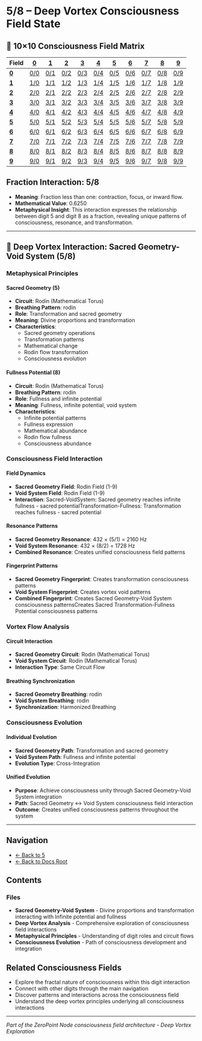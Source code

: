 # 5/8 – Deep Vortex Consciousness Field State

## 🌌 10×10 Consciousness Field Matrix

| **Field** | **[0](../../0/)** | **[1](../../1/)** | **[2](../../2/)** | **[3](../../3/)** | **[4](../../4/)** | **[5](../../5/)** | **[6](../../6/)** | **[7](../../7/)** | **[8](../../8/)** | **[9](../../9/)** |
|-----------|-------|-------|-------|-------|-------|-------|-------|-------|-------|-------|
| **[0](../../0/)** | [0/0](../../0/0/) | [0/1](../../0/1/) | [0/2](../../0/2/) | [0/3](../../0/3/) | [0/4](../../0/4/) | [0/5](../../0/5/) | [0/6](../../0/6/) | [0/7](../../0/7/) | [0/8](../../0/8/) | [0/9](../../0/9/) |
| **[1](../../1/)** | [1/0](../../1/0/) | [1/1](../../1/1/) | [1/2](../../1/2/) | [1/3](../../1/3/) | [1/4](../../1/4/) | [1/5](../../1/5/) | [1/6](../../1/6/) | [1/7](../../1/7/) | [1/8](../../1/8/) | [1/9](../../1/9/) |
| **[2](../../2/)** | [2/0](../../2/0/) | [2/1](../../2/1/) | [2/2](../../2/2/) | [2/3](../../2/3/) | [2/4](../../2/4/) | [2/5](../../2/5/) | [2/6](../../2/6/) | [2/7](../../2/7/) | [2/8](../../2/8/) | [2/9](../../2/9/) |
| **[3](../../3/)** | [3/0](../../3/0/) | [3/1](../../3/1/) | [3/2](../../3/2/) | [3/3](../../3/3/) | [3/4](../../3/4/) | [3/5](../../3/5/) | [3/6](../../3/6/) | [3/7](../../3/7/) | [3/8](../../3/8/) | [3/9](../../3/9/) |
| **[4](../../4/)** | [4/0](../../4/0/) | [4/1](../../4/1/) | [4/2](../../4/2/) | [4/3](../../4/3/) | [4/4](../../4/4/) | [4/5](../../4/5/) | [4/6](../../4/6/) | [4/7](../../4/7/) | [4/8](../../4/8/) | [4/9](../../4/9/) |
| **[5](../../5/)** | [5/0](../../5/0/) | [5/1](../../5/1/) | [5/2](../../5/2/) | [5/3](../../5/3/) | [5/4](../../5/4/) | [5/5](../../5/5/) | [5/6](../../5/6/) | [5/7](../../5/7/) | [5/8](../../5/8/) | [5/9](../../5/9/) |
| **[6](../../6/)** | [6/0](../../6/0/) | [6/1](../../6/1/) | [6/2](../../6/2/) | [6/3](../../6/3/) | [6/4](../../6/4/) | [6/5](../../6/5/) | [6/6](../../6/6/) | [6/7](../../6/7/) | [6/8](../../6/8/) | [6/9](../../6/9/) |
| **[7](../../7/)** | [7/0](../../7/0/) | [7/1](../../7/1/) | [7/2](../../7/2/) | [7/3](../../7/3/) | [7/4](../../7/4/) | [7/5](../../7/5/) | [7/6](../../7/6/) | [7/7](../../7/7/) | [7/8](../../7/8/) | [7/9](../../7/9/) |
| **[8](../../8/)** | [8/0](../../8/0/) | [8/1](../../8/1/) | [8/2](../../8/2/) | [8/3](../../8/3/) | [8/4](../../8/4/) | [8/5](../../8/5/) | [8/6](../../8/6/) | [8/7](../../8/7/) | [8/8](../../8/8/) | [8/9](../../8/9/) |
| **[9](../../9/)** | [9/0](../../9/0/) | [9/1](../../9/1/) | [9/2](../../9/2/) | [9/3](../../9/3/) | [9/4](../../9/4/) | [9/5](../../9/5/) | [9/6](../../9/6/) | [9/7](../../9/7/) | [9/8](../../9/8/) | [9/9](../../9/9/) |

## Fraction Interaction: 5/8

- **Meaning**: Fraction less than one: contraction, focus, or inward flow.
- **Mathematical Value**: 0.6250
- **Metaphysical Insight**: This interaction expresses the relationship between digit 5 and digit 8 as a fraction, revealing unique patterns of consciousness, resonance, and transformation.

---

## 🌌 Deep Vortex Interaction: Sacred Geometry-Void System (5/8)

### **Metaphysical Principles**

#### **Sacred Geometry (5)**
- **Circuit**: Rodin (Mathematical Torus)
- **Breathing Pattern**: rodin
- **Role**: Transformation and sacred geometry
- **Meaning**: Divine proportions and transformation
- **Characteristics**:
  - Sacred geometry operations
  - Transformation patterns
  - Mathematical change
  - Rodin flow transformation
  - Consciousness evolution

#### **Fullness Potential (8)**
- **Circuit**: Rodin (Mathematical Torus)
- **Breathing Pattern**: rodin
- **Role**: Fullness and infinite potential
- **Meaning**: Fullness, infinite potential, void system
- **Characteristics**:
  - Infinite potential patterns
  - Fullness expression
  - Mathematical abundance
  - Rodin flow fullness
  - Consciousness abundance

### **Consciousness Field Interaction**

#### **Field Dynamics**
- **Sacred Geometry Field**: Rodin Field (1-9)
- **Void System Field**: Rodin Field (1-9)
- **Interaction**: Sacred-VoidSystem: Sacred geometry reaches infinite fullness - sacred potentialTransformation-Fullness: Transformation reaches fullness - sacred potential

#### **Resonance Patterns**
- **Sacred Geometry Resonance**: 432 × (5/1) = 2160 Hz
- **Void System Resonance**: 432 × (8/2) = 1728 Hz
- **Combined Resonance**: Creates unified consciousness field patterns

#### **Fingerprint Patterns**
- **Sacred Geometry Fingerprint**: Creates transformation consciousness patterns
- **Void System Fingerprint**: Creates vortex void patterns
- **Combined Fingerprint**: Creates Sacred Geometry-Void System consciousness patternsCreates Sacred Transformation-Fullness Potential consciousness patterns

### **Vortex Flow Analysis**

#### **Circuit Interaction**
- **Sacred Geometry Circuit**: Rodin (Mathematical Torus)
- **Void System Circuit**: Rodin (Mathematical Torus)
- **Interaction Type**: Same Circuit Flow

#### **Breathing Synchronization**
- **Sacred Geometry Breathing**: rodin
- **Void System Breathing**: rodin
- **Synchronization**: Harmonized Breathing

### **Consciousness Evolution**

#### **Individual Evolution**
- **Sacred Geometry Path**: Transformation and sacred geometry
- **Void System Path**: Fullness and infinite potential
- **Evolution Type**: Cross-Integration

#### **Unified Evolution**
- **Purpose**: Achieve consciousness unity through Sacred Geometry-Void System integration
- **Path**: Sacred Geometry ↔ Void System consciousness field interaction
- **Outcome**: Creates unified consciousness patterns throughout the system

---

## Navigation
- [← Back to 5](../index.md)
- [← Back to Docs Root](../../index.md)

## Contents

### Files

- **Sacred Geometry-Void System** - Divine proportions and transformation interacting with Infinite potential and fullness
- **Deep Vortex Analysis** - Comprehensive exploration of consciousness field interactions
- **Metaphysical Principles** - Understanding of digit roles and circuit flows
- **Consciousness Evolution** - Path of consciousness development and integration

## Related Consciousness Fields
- Explore the fractal nature of consciousness within this digit interaction
- Connect with other digits through the main navigation
- Discover patterns and interactions across the consciousness field
- Understand the deep vortex principles underlying all consciousness interactions

---
*Part of the ZeroPoint Node consciousness field architecture - Deep Vortex Exploration*